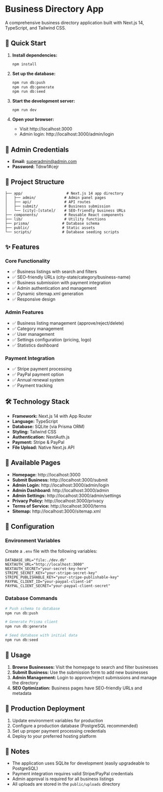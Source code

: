 # Business Directory App

A comprehensive business directory application built with Next.js 14, TypeScript, and Tailwind CSS.

## 🚀 Quick Start

1. **Install dependencies:**
   ```bash
   npm install
   ```

2. **Set up the database:**
   ```bash
   npm run db:push
   npm run db:generate
   npm run db:seed
   ```

3. **Start the development server:**
   ```bash
   npm run dev
   ```

4. **Open your browser:**
   - Visit http://localhost:3000
   - Admin login: http://localhost:3000/admin/login

## 🔐 Admin Credentials

- **Email:** superadmin@admin.com
- **Password:** Tdnw1#cejr

## 📁 Project Structure

```
├── app/                    # Next.js 14 app directory
│   ├── admin/             # Admin panel pages
│   ├── api/               # API routes
│   ├── submit/            # Business submission
│   └── [city]-[state]/    # SEO-friendly business URLs
├── components/            # Reusable React components
├── lib/                   # Utility functions
├── prisma/               # Database schema
├── public/               # Static assets
└── scripts/              # Database seeding scripts
```

## ✨ Features

### Core Functionality
- ✅ Business listings with search and filters
- ✅ SEO-friendly URLs (city-state/category/business-name)
- ✅ Business submission with payment integration
- ✅ Admin authentication and management
- ✅ Dynamic sitemap.xml generation
- ✅ Responsive design

### Admin Features
- ✅ Business listing management (approve/reject/delete)
- ✅ Category management
- ✅ User management
- ✅ Settings configuration (pricing, logo)
- ✅ Statistics dashboard

### Payment Integration
- ✅ Stripe payment processing
- ✅ PayPal payment option
- ✅ Annual renewal system
- ✅ Payment tracking

## 🛠 Technology Stack

- **Framework:** Next.js 14 with App Router
- **Language:** TypeScript
- **Database:** SQLite (via Prisma ORM)
- **Styling:** Tailwind CSS
- **Authentication:** NextAuth.js
- **Payment:** Stripe & PayPal
- **File Upload:** Native Next.js API

## 📄 Available Pages

- **Homepage:** http://localhost:3000
- **Submit Business:** http://localhost:3000/submit
- **Admin Login:** http://localhost:3000/admin/login
- **Admin Dashboard:** http://localhost:3000/admin
- **Admin Settings:** http://localhost:3000/admin/settings
- **Privacy Policy:** http://localhost:3000/privacy
- **Terms of Service:** http://localhost:3000/terms
- **Sitemap:** http://localhost:3000/sitemap.xml

## 🔧 Configuration

### Environment Variables

Create a `.env` file with the following variables:

```env
DATABASE_URL="file:./dev.db"
NEXTAUTH_URL="http://localhost:3000"
NEXTAUTH_SECRET="your-secret-key-here"
STRIPE_SECRET_KEY="your-stripe-secret-key"
STRIPE_PUBLISHABLE_KEY="your-stripe-publishable-key"
PAYPAL_CLIENT_ID="your-paypal-client-id"
PAYPAL_CLIENT_SECRET="your-paypal-client-secret"
```

### Database Commands

```bash
# Push schema to database
npm run db:push

# Generate Prisma client
npm run db:generate

# Seed database with initial data
npm run db:seed
```

## 🎯 Usage

1. **Browse Businesses:** Visit the homepage to search and filter businesses
2. **Submit Business:** Use the submission form to add new businesses
3. **Admin Management:** Login to approve/reject submissions and manage the directory
4. **SEO Optimization:** Business pages have SEO-friendly URLs and metadata

## 🚀 Production Deployment

1. Update environment variables for production
2. Configure a production database (PostgreSQL recommended)
3. Set up proper payment processing credentials
4. Deploy to your preferred hosting platform

## 📝 Notes

- The application uses SQLite for development (easily upgradeable to PostgreSQL)
- Payment integration requires valid Stripe/PayPal credentials
- Admin approval is required for all business listings
- All uploads are stored in the `public/uploads` directory